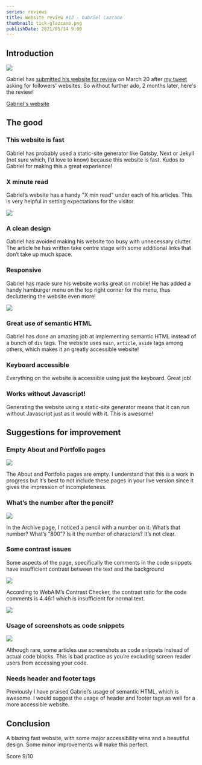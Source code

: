 ```yaml
---
series: reviews
title: Website review #12 - Gabriel Lazcano
thumbnail: tick-glazcano.png
publishDate: 2021/05/14 9:00
---
```


## Introduction

![](/assets/glazcano-home.png)

Gabriel has [submitted his website for review](https://twitter.com/DatsGabs/status/1373087561506242563) on March 20 after [my tweet](https://twitter.com/SavvasStephnds/status/1372827437290172424) asking for followers' websites. So without further ado, 2 months later, here's the review!

[Gabriel's website](https://gabriellazcano.com/)

## The good

### This website is fast

Gabriel has probably used a static-site generator like Gatsby, Next or Jekyll (not sure which, I'd love to know) because this website is fast. Kudos to Gabriel for making this a great experience!

### X minute read

Gabriel’s website has a handy "X min read" under each of his articles. This is very helpful in setting expectations for the visitor.

![](/assets/glazcano-minread.png)

### A clean design

Gabriel has avoided making his website too busy with unnecessary clutter. The article he has written take centre stage with some additional links that don’t take up much space.

### Responsive

Gabriel has made sure his website works great on mobile! He has added a handy hamburger menu on the top right corner for the menu, thus decluttering the website even more!

![](/assets/glazcano-mobile.png)

### Great use of semantic HTML

Gabriel has done an amazing job at implementing semantic HTML instead of a bunch of `div` tags. The website uses `main`, `article`, `aside` tags among others, which makes it an greatly accessible website!

### Keyboard accessible

Everything on the website is accessible using just the keyboard. Great job!

### Works without Javascript!

Generating the website using a static-site generator means that it can run without Javascript just as it would with it. This is awesome!

## Suggestions for improvement

### Empty About and Portfolio pages

![](/assets/glazcano-about.png)
 
The About and Portfolio pages are empty. I understand that this is a work in progress but it’s best to not include these pages in your live version since it gives the impression of incompleteness.

### What’s the number after the pencil?

![](/assets/glazcano-pencil.png)

In the Archive page, I noticed a pencil with a number on it. What’s that number? What’s “800”? Is it the number of characters? It’s not clear.
 
### Some contrast issues

Some aspects of the page, specifically the comments in the code snippets have insufficient contrast between the text and the background

![](/assets/glazcano-comment.png)
 
According to WebAIM’s Contrast Checker, the contrast ratio for the code comments is 4.46:1 which is insufficient for normal text.

![](/assets/glazcano-webaim.png)
 
### Usage of screenshots as code snippets

![](/assets/glazcano-screenshot.png)
 
Although rare, some articles use screenshots as code snippets instead of actual code blocks. This is bad practice as you’re excluding screen reader users from accessing your code.

### Needs header and footer tags

Previously I have praised Gabriel’s usage of semantic HTML, which is awesome. I would suggest the usage of header and footer tags as well for a more accessible website.

## Conclusion

A blazing fast website, with some major accessibility wins and a beautiful design. Some minor improvements will make this perfect.

Score 9/10
